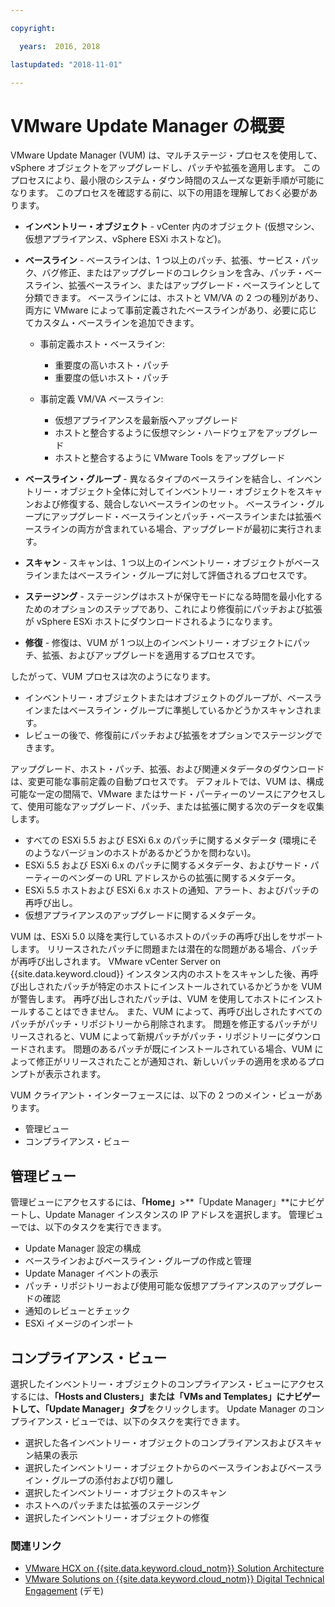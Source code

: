 ```yaml
---

copyright:

  years:  2016, 2018

lastupdated: "2018-11-01"

---
```


# VMware Update Manager の概要

VMware Update Manager (VUM) は、マルチステージ・プロセスを使用して、vSphere オブジェクトをアップグレードし、パッチや拡張を適用します。 このプロセスにより、最小限のシステム・ダウン時間のスムーズな更新手順が可能になります。 このプロセスを確認する前に、以下の用語を理解しておく必要があります。
* **インベントリー・オブジェクト** - vCenter 内のオブジェクト (仮想マシン、仮想アプライアンス、vSphere ESXi ホストなど)。
* **ベースライン** - ベースラインは、1 つ以上のパッチ、拡張、サービス・パック、バグ修正、またはアップグレードのコレクションを含み、パッチ・ベースライン、拡張ベースライン、またはアップグレード・ベースラインとして分類できます。 ベースラインには、ホストと VM/VA の 2 つの種別があり、両方に VMware によって事前定義されたベースラインがあり、必要に応じてカスタム・ベースラインを追加できます。
  - 事前定義ホスト・ベースライン:
    - 重要度の高いホスト・パッチ
    - 重要度の低いホスト・パッチ

  - 事前定義 VM/VA ベースライン:
    - 仮想アプライアンスを最新版へアップグレード
    - ホストと整合するように仮想マシン・ハードウェアをアップグレード
    - ホストと整合するように VMware Tools をアップグレード

* **ベースライン・グループ** - 異なるタイプのベースラインを結合し、インベントリー・オブジェクト全体に対してインベントリー・オブジェクトをスキャンおよび修復する、競合しないベースラインのセット。 ベースライン・グループにアップグレード・ベースラインとパッチ・ベースラインまたは拡張ベースラインの両方が含まれている場合、アップグレードが最初に実行されます。
* **スキャン** - スキャンは、1 つ以上のインベントリー・オブジェクトがベースラインまたはベースライン・グループに対して評価されるプロセスです。
* **ステージング** - ステージングはホストが保守モードになる時間を最小化するためのオプションのステップであり、これにより修復前にパッチおよび拡張が vSphere ESXi ホストにダウンロードされるようになります。
* **修復** - 修復は、VUM が 1 つ以上のインベントリー・オブジェクトにパッチ、拡張、およびアップグレードを適用するプロセスです。

したがって、VUM プロセスは次のようになります。
* インベントリー・オブジェクトまたはオブジェクトのグループが、ベースラインまたはベースライン・グループに準拠しているかどうかスキャンされます。
* レビューの後で、修復前にパッチおよび拡張をオプションでステージングできます。

アップグレード、ホスト・パッチ、拡張、および関連メタデータのダウンロードは、変更可能な事前定義の自動プロセスです。 デフォルトでは、VUM は、構成可能な一定の間隔で、VMware またはサード・パーティーのソースにアクセスして、使用可能なアップグレード、パッチ、または拡張に関する次のデータを収集します。

* すべての ESXi 5.5 および ESXi 6.x のパッチに関するメタデータ (環境にそのようなバージョンのホストがあるかどうかを問わない)。
* ESXi 5.5 および ESXi 6.x のパッチに関するメタデータ、およびサード・パーティーのベンダーの URL アドレスからの拡張に関するメタデータ。
* ESXi 5.5 ホストおよび ESXi 6.x ホストの通知、アラート、およびパッチの再呼び出し。
* 仮想アプライアンスのアップグレードに関するメタデータ。

VUM は、ESXi 5.0 以降を実行しているホストのパッチの再呼び出しをサポートします。 リリースされたパッチに問題または潜在的な問題がある場合、パッチが再呼び出しされます。 VMware vCenter Server on {{site.data.keyword.cloud}} インスタンス内のホストをスキャンした後、再呼び出しされたパッチが特定のホストにインストールされているかどうかを VUM が警告します。 再呼び出しされたパッチは、VUM を使用してホストにインストールすることはできません。 また、VUM によって、再呼び出しされたすべてのパッチがパッチ・リポジトリーから削除されます。 問題を修正するパッチがリリースされると、VUM によって新規パッチがパッチ・リポジトリーにダウンロードされます。 問題のあるパッチが既にインストールされている場合、VUM によって修正がリリースされたことが通知され、新しいパッチの適用を求めるプロンプトが表示されます。

VUM クライアント・インターフェースには、以下の 2 つのメイン・ビューがあります。
*	管理ビュー
*	コンプライアンス・ビュー

##	管理ビュー
管理ビューにアクセスするには、**「Home」**>**「Update Manager」**にナビゲートし、Update Manager インスタンスの IP アドレスを選択します。 管理ビューでは、以下のタスクを実行できます。
*	Update Manager 設定の構成
*	ベースラインおよびベースライン・グループの作成と管理
*	Update Manager イベントの表示
*	パッチ・リポジトリーおよび使用可能な仮想アプライアンスのアップグレードの確認
*	通知のレビューとチェック
*	ESXi イメージのインポート

##	コンプライアンス・ビュー
選択したインベントリー・オブジェクトのコンプライアンス・ビューにアクセスするには、**「Hosts and Clusters」**または**「VMs and Templates」**にナビゲートして、**「Update Manager」タブ**をクリックします。 Update Manager のコンプライアンス・ビューでは、以下のタスクを実行できます。
*	選択した各インベントリー・オブジェクトのコンプライアンスおよびスキャン結果の表示
*	選択したインベントリー・オブジェクトからのベースラインおよびベースライン・グループの添付および切り離し
*	選択したインベントリー・オブジェクトのスキャン
*	ホストへのパッチまたは拡張のステージング
*	選択したインベントリー・オブジェクトの修復

### 関連リンク

* [VMware HCX on {{site.data.keyword.cloud_notm}} Solution Architecture](https://www.ibm.com/cloud/garage/files/HCX_Architecture_Design.pdf)
* [VMware Solutions on {{site.data.keyword.cloud_notm}} Digital Technical Engagement](https://ibm-dte.mybluemix.net/ibm-vmware) (デモ)
